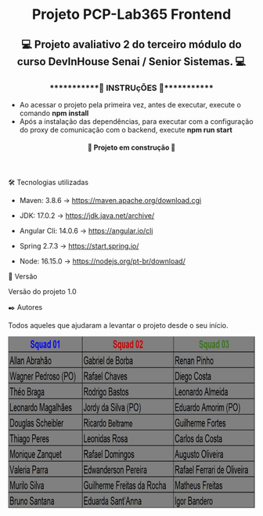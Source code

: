 <h1 align="center"> Projeto PCP-Lab365 Frontend </h1>
<h2 align="center"> 💻 Projeto avaliativo 2 do terceiro módulo do curso DevInHouse Senai / Senior Sistemas. 💻</h2>

<h3 align="center">***********🔧 INSTRUçÕES 🔧***********</h3>

- Ao acessar o projeto pela primeira vez, antes de executar, execute o comando **npm install**
- Após a instalação das dependências, para executar com a configuração do proxy de comunicação com o backend, execute **npm run start**

<h4 align="center"> 🚧 Projeto em construção 🚧</h4>

<br><br>
🛠️ Tecnologias utilizadas

- Maven: 3.8.6 -> https://maven.apache.org/download.cgi

- JDK: 17.0.2 -> https://jdk.java.net/archive/

- Angular Cli: 14.0.6 -> https://angular.io/cli

- Spring 2.7.3 -> https://start.spring.io/

- Node: 16.15.0 -> https://nodejs.org/pt-br/download/

📌 Versão

Versão do projeto 1.0 

✒️ Autores

Todos aqueles que ajudaram a levantar o projeto desde o seu início.

<p align="center"><a href="#"><img align="center" width="700" height="350"  src="src\assets\img\Desenvolvedores.jpg" /></a></p>
